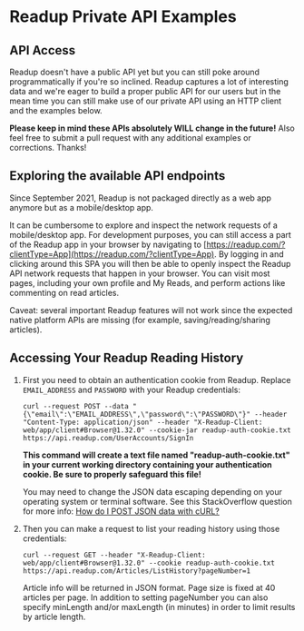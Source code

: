 # Readup Private API Examples
## API Access
Readup doesn't have a public API yet but you can still poke around programmatically if you're so inclined. Readup captures a lot of interesting data and we're eager to build a proper public API for our users but in the mean time you can still make use of our private API using an HTTP client and the examples below.

**Please keep in mind these APIs absolutely WILL change in the future!** Also feel free to submit a pull request with any additional examples or corrections. Thanks!

## Exploring the available API endpoints

Since September 2021, Readup is not packaged directly as a web app anymore but as a mobile/desktop app. 

It can be cumbersome to explore and inspect the network requests of a mobile/desktop app. For development purposes, you can still access a part of the Readup app in your browser by navigating to [https://readup.com/?clientType=App](https://readup.com/?clientType=App). By logging in and clicking around this SPA you will then be able to openly inspect the Readup API network requests that happen in your browser. You can visit most pages, including your own profile and My Reads, and perform actions like commenting on read articles.

Caveat: several important Readup features will not work since the expected native platform APIs are missing (for example, saving/reading/sharing articles).

## Accessing Your Readup Reading History
1. First you need to obtain an authentication cookie from Readup. Replace `EMAIL_ADDRESS` and `PASSWORD` with your Readup credentials:

    ```curl --request POST --data "{\"email\":\"EMAIL_ADDRESS\",\"password\":\"PASSWORD\"}" --header "Content-Type: application/json" --header "X-Readup-Client: web/app/client#Browser@1.32.0" --cookie-jar readup-auth-cookie.txt https://api.readup.com/UserAccounts/SignIn```

	 **This command will create a text file named "readup-auth-cookie.txt" in your current working directory containing your authentication cookie. Be sure to properly safeguard this file!**

	 You may need to change the JSON data escaping depending on your operating system or terminal software. See this StackOverflow question for more info: [How do I POST JSON data with cURL?](https://stackoverflow.com/questions/7172784/how-do-i-post-json-data-with-curl)

2. Then you can make a request to list your reading history using those credentials:

    ```curl --request GET --header "X-Readup-Client: web/app/client#Browser@1.32.0" --cookie readup-auth-cookie.txt https://api.readup.com/Articles/ListHistory?pageNumber=1```

    Article info will be returned in JSON format. Page size is fixed at 40 articles per page. In addition to setting pageNumber you can also specify minLength and/or maxLength (in minutes) in order to limit results by article length.